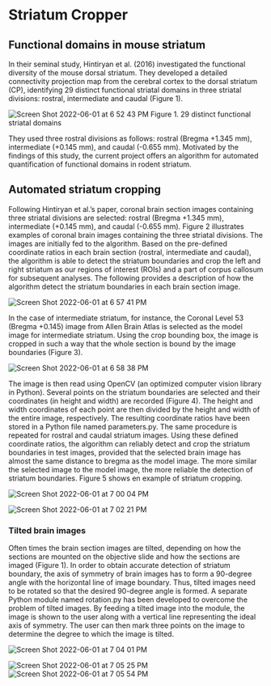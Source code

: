# Striatum Cropper

## Functional domains in mouse striatum

In their seminal study, Hintiryan et al. (2016) investigated the functional diversity of the mouse dorsal striatum. 
They developed a detailed connectivity projection map from the cerebral cortex to the dorsal striatum (CP), 
identifying 29 distinct functional striatal domains in three striatal divisions: rostral, intermediate and caudal (Figure 1).

![Screen Shot 2022-06-01 at 6 52 43 PM](https://user-images.githubusercontent.com/19292138/171459024-5bc51455-8835-44ea-98fe-f1c325eecfd8.png)
Figure 1. 29 distinct functional striatal domains

They used three rostral divisions as follows: rostral (Bregma +1.345 mm), intermediate (+0.145 mm), and caudal (-0.655 mm). 
Motivated by the findings of this study, the current project offers an algorithm for automated quantification of functional 
domains in rodent striatum.

## Automated striatum cropping

Following Hintiryan et al.’s paper, coronal brain section images containing three striatal divisions are selected: 
rostral (Bregma +1.345 mm), intermediate (+0.145 mm), and caudal (-0.655 mm). Figure 2 illustrates examples of coronal 
brain images containing the three striatal divisions. The images are initially fed to the algorithm. Based on the pre-defined 
coordinate ratios in each brain section (rostral, intermediate and caudal), the algorithm is able to detect the striatum 
boundaries and crop the left and right striatum as our regions of interest (ROIs) and a part of corpus callosum for 
subsequent analyses. The following provides a description of how the algorithm detect the striatum boundaries in each 
brain section image.

![Screen Shot 2022-06-01 at 6 57 41 PM](https://user-images.githubusercontent.com/19292138/171459537-b19e179c-5c06-4407-a480-a95b9d4dbca6.png)

In the case of intermediate striatum, for instance, the Coronal Level 53 (Bregma +0.145) image from Allen Brain Atlas is selected 
as the model image for intermediate striatum. Using the crop bounding box, the image is cropped in such a way that the whole section 
is bound by the image boundaries (Figure 3).

![Screen Shot 2022-06-01 at 6 58 38 PM](https://user-images.githubusercontent.com/19292138/171459722-4b2ceebb-9a10-4df9-84d4-7cede48054f5.png)

The image is then read using OpenCV (an optimized computer vision library in Python). Several points on the striatum boundaries are 
selected and their coordinates (in height and width) are recorded (Figure 4). The height and width coordinates of each point are then 
divided by the height and width of the entire image, respectively. The resulting coordinate ratios have been stored in a Python file 
named parameters.py. The same procedure is repeated for rostral and caudal striatum images. Using these defined coordinate ratios, 
the algorithm can reliably detect and crop the striatum boundaries in test images, provided that the selected brain image has almost 
the same distance to bregma as the model image. The more similar the selected image to the model image, the more reliable the detection
of striatum boundaries. Figure 5 shows en example of striatum cropping.

![Screen Shot 2022-06-01 at 7 00 04 PM](https://user-images.githubusercontent.com/19292138/171459973-750674b2-97c4-4e1f-9be9-0c7dd5ceea77.png)


![Screen Shot 2022-06-01 at 7 02 21 PM](https://user-images.githubusercontent.com/19292138/171460351-ac6e67df-8271-446e-93d6-1b2aa9e4bd8e.png)

### Tilted brain images

Often times the brain section images are tilted, depending on how the sections are mounted on the objective slide and how the sections 
are imaged (Figure 1). In order to obtain accurate detection of striatum boundary, the axis of symmetry of brain images has to form a 
90-degree angle with the horizontal line of image boundary. Thus, tilted images need to be rotated so that the desired 90-degree angle 
is formed. A separate Python module named rotation.py has been developed to overcome the problem of tilted images. By feeding a tilted 
image into the module, the image is shown to the user along with a vertical line representing the ideal axis of symmetry. The user can 
then mark three points on the image to determine the degree to which the image is tilted.

![Screen Shot 2022-06-01 at 7 04 01 PM](https://user-images.githubusercontent.com/19292138/171460761-3357559f-6c15-4069-a966-aaa1294ebb62.png)

![Screen Shot 2022-06-01 at 7 05 25 PM](https://user-images.githubusercontent.com/19292138/171460967-bade29be-258b-49e1-b7b5-e14b9b844ad0.png)
![Screen Shot 2022-06-01 at 7 05 54 PM](https://user-images.githubusercontent.com/19292138/171460991-5fe37db3-44b8-46dd-b4b2-5ba57872c090.png)











